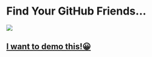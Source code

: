 # Find Your GitHub Friends...

![](https://i.imgur.com/FSlEfg5.gif)

## [I want to demo this!😀](https://find-github-users.vercel.app/)
